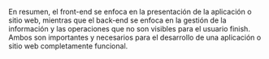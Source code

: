 En resumen, el front-end se enfoca en la
 presentación de la aplicación o sitio 
 web, mientras que el back-end se enfoca 
 en la gestión de la información y las 
 operaciones que no son visibles para el 
 usuario finish. Ambos son importantes y 
 necesarios para el desarrollo de una 
 aplicación o sitio web completamente 
 funcional.
    